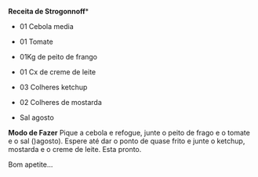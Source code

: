 **Receita de Strogonnoff***  

- 01 Cebola media 

- 01 Tomate 

- 01Kg de peito de frango 

- 01 Cx de creme de leite 

- 03 Colheres ketchup 

- 02 Colheres de mostarda

- Sal agosto

**Modo de Fazer**
Pique a cebola e refogue, junte o peito de frago e o tomate e o sal ()agosto). Espere até dar o ponto de quase frito e junte o ketchup, mostarda e o creme de leite.
Esta pronto.

Bom apetite... 
